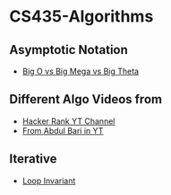 # CS435-Algorithms


## Asymptotic Notation
 - [Big O vs Big Mega vs Big Theta](https://www.youtube.com/watch?v=1tfdr1Iv6JA)


## Different Algo Videos from
 - [Hacker Rank YT Channel](https://www.youtube.com/watch?v=KEEKn7Me-ms&list=PLI1t_8YX-ApvMthLj56t1Rf-Buio5Y8KL&index=1)
 - [From Abdul Bari in YT](https://www.youtube.com/watch?v=0IAPZzGSbME&list=PLDN4rrl48XKpZkf03iYFl-O29szjTrs_O)

## Iterative
 - [Loop Invariant](https://www.youtube.com/watch?v=Alk6PowWvgU)
